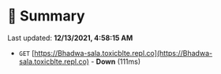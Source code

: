 # 📖 Summary
Last updated: **12/13/2021, 4:58:15 AM**

- `GET` [https://Bhadwa-sala.toxicblte.repl.co](https://Bhadwa-sala.toxicblte.repl.co) - **Down** (111ms)
